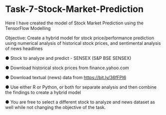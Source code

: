 # Task-7-Stock-Market-Prediction
Here I have created the model of Stock Market Prediction using the TensorFlow Modelling 

Objective: Create a hybrid model for stock price/performance prediction using numerical analysis of historical stock prices, and sentimental analysis of news headlines

● Stock to analyze and predict - SENSEX (S&P BSE SENSEX)

● Download historical stock prices from finance.yahoo.com

● Download textual (news) data from https://bit.ly/36fFPI6

● Use either R or Python, or both for separate analysis and then combine the findings to create a hybrid model

● You are free to select a different stock to analyze and news dataset as well while not changing the objective of the task.
